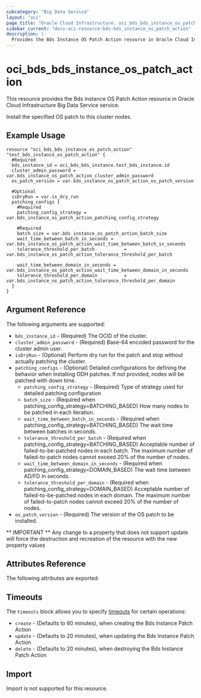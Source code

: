 ```yaml
---
subcategory: "Big Data Service"
layout: "oci"
page_title: "Oracle Cloud Infrastructure: oci_bds_bds_instance_os_patch_action"
sidebar_current: "docs-oci-resource-bds-bds_instance_os_patch_action"
description: |-
  Provides the Bds Instance OS Patch Action resource in Oracle Cloud Infrastructure Big Data Service service
---
```


# oci_bds_bds_instance_os_patch_action
This resource provides the Bds Instance OS Patch Action resource in Oracle Cloud Infrastructure Big Data Service service.

Install the specified OS patch to this cluster nodes.


## Example Usage

```hcl
resource "oci_bds_bds_instance_os_patch_action" "test_bds_instance_os_patch_action" {
  #Required
  bds_instance_id = oci_bds_bds_instance.test_bds_instance.id
  cluster_admin_password = var.bds_instance_os_patch_action_cluster_admin_password
  os_patch_version = var.bds_instance_os_patch_action_os_patch_version

  #Optional
  isDryRun = var.is_dry_run
  patching_configs {
    #Required
    patching_config_strategy = var.bds_instance_os_patch_action_patching_config_strategy

    #Required
    batch_size = var.bds_instance_os_patch_action_batch_size
    wait_time_between_batch_in_seconds = var.bds_instance_os_patch_action_wait_time_between_batch_in_seconds
    tolerance_threshold_per_batch           = var.bds_instance_os_patch_action_tolerance_threshold_per_batch

    wait_time_between_domain_in_seconds = var.bds_instance_os_patch_action_wait_time_between_domain_in_seconds
    tolerance_threshold_per_domain          = var.bds_instance_os_patch_action_tolerance_threshold_per_domain
  } 
}
```

## Argument Reference

The following arguments are supported:

* `bds_instance_id` - (Required) The OCID of the cluster.
* `cluster_admin_password` - (Required) Base-64 encoded password for the cluster admin user.
* `isDryRun` - (Optional) Perform dry run for the patch and stop without actually patching the cluster.
* `patching_configs` - (Optional) Detailed configurations for defining the behavior when installing ODH patches. If not provided, nodes will be patched with down time.
    * `patching_config_strategy` - (Required) Type of strategy used for detailed patching configuration
    * `batch_size` - (Required when patching_config_strategy=BATCHING_BASED) How many nodes to be patched in each iteration.
    * `wait_time_between_batch_in_seconds` - (Required when patching_config_strategy=BATCHING_BASED) The wait time between batches in seconds.
    * `tolerance_threshold_per_batch` - (Required when patching_config_strategy=BATCHING_BASED) Acceptable number of failed-to-be-patched nodes in each batch. The maximum number of failed-to-patch nodes cannot exceed 20% of the number of nodes.
    * `wait_time_between_domain_in_seconds` - (Required when patching_config_strategy=DOMAIN_BASED) The wait time between AD/FD in seconds.
    * `tolerance_threshold_per_domain` - (Required when patching_config_strategy=DOMAIN_BASED) Acceptable number of failed-to-be-patched nodes in each domain. The maximum number of failed-to-patch nodes cannot exceed 20% of the number of nodes.
* `os_patch_version` - (Required) The version of the OS patch to be installed.


** IMPORTANT **
Any change to a property that does not support update will force the destruction and recreation of the resource with the new property values

## Attributes Reference

The following attributes are exported:


## Timeouts

The `timeouts` block allows you to specify [timeouts](https://registry.terraform.io/providers/oracle/oci/latest/docs/guides/changing_timeouts) for certain operations:
* `create` - (Defaults to 60 minutes), when creating the Bds Instance Patch Action
* `update` - (Defaults to 20 minutes), when updating the Bds Instance Patch Action
* `delete` - (Defaults to 20 minutes), when destroying the Bds Instance Patch Action


## Import

Import is not supported for this resource.
